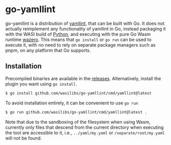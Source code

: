 # go-yamllint

go-yamllint is a distribution of [yamllint][1], that can be built with Go. It does not actually reimplement any
functionality of yamllint in Go, instead packaging it with the WASI build of [Python][3], and 
executing with the pure Go Wasm runtime [wazero][2]. This means that `go install` or `go run`
can be used to execute it, with no need to rely on separate package managers such as pnpm,
on any platform that Go supports.

## Installation

Precompiled binaries are available in the [releases](https://github.com/wasilibs/go-yamllint/releases).
Alternatively, install the plugin you want using `go install`.

```bash
$ go install github.com/wasilibs/go-yamllint/cmd/yamllint@latest
```

To avoid installation entirely, it can be convenient to use `go run`

```bash
$ go run github.com/wasilibs/go-yamllint/cmd/yamllint@latest .
```

Note that due to the sandboxing of the filesystem when using Wasm, currently only files that descend
from the current directory when executing the tool are accessible to it, i.e., `../yaml/my.yaml` or
`/separate/root/my.yaml` will not be found.

[1]: https://github.com/yamllint-org/yamllint
[2]: https://wazero.io/
[3]: https://github.com/brettcannon/cpython-wasi-build